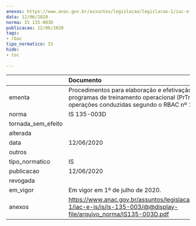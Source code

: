```yaml
---
anexos: https://www.anac.gov.br/assuntos/legislacao/legislacao-1/iac-e-is/is/is-135-003/@@display-file/arquivo_norma/IS135-003D.pdf
data: 12/06/2020
norma: IS 135-003D
publicacao: 12/06/2020
tags:
- rbac
tipo_normatico: IS
hide: 
- toc 
 
---
```


|                    | Documento                                                                                                                                     |
|:-------------------|:----------------------------------------------------------------------------------------------------------------------------------------------|
| ementa             | Procedimentos para elaboração e efetivação de programas de treinamento operacional (PrTrnOp) para operações conduzidas segundo o RBAC nº 135. |
| norma              | IS 135-003D                                                                                                                                   |
| tornada_sem_efeito |                                                                                                                                               |
| alterada           |                                                                                                                                               |
| data               | 12/06/2020                                                                                                                                    |
| outros             |                                                                                                                                               |
| tipo_normatico     | IS                                                                                                                                            |
| publicacao         | 12/06/2020                                                                                                                                    |
| revogada           |                                                                                                                                               |
| em_vigor           | Em vigor em 1º de julho de 2020.                                                                                                              |
| anexos             | https://www.anac.gov.br/assuntos/legislacao/legislacao-1/iac-e-is/is/is-135-003/@@display-file/arquivo_norma/IS135-003D.pdf                   |